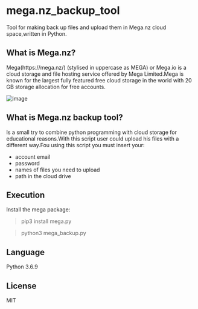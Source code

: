 # mega.nz_backup_tool
Tool for making back up files and upload them in Mega.nz cloud space,written in Python.


<h2>What is Mega.nz?</h2>
<p>Mega(https://mega.nz/) (stylised in uppercase as MEGA) or Mega.io is a cloud storage and file hosting service offered by Mega Limited.Mega is known for the largest fully featured free cloud storage in the world with 20 GB storage allocation for free accounts.</p>


![image](https://user-images.githubusercontent.com/16444615/125100139-6f082400-e0e1-11eb-8455-df22de837baa.png)


<h2>What is Mega.nz backup tool?</h2>
<p>Is a small try to combine python programming with cloud storage for educational reasons.With this script user could upload his files with a different way.Fou using this script you must insert your:
  <ul>
    <li>account email</li>
    <li>password</li>
    <li>names of files you need to upload</li>
    <li>path in the cloud drive</li>
    </p>
  </ul>
<h2>Execution</h2>
Install the mega package:

> pip3 install mega.py

> python3 mega_backup.py


<h2>Language</h2>
Python 3.6.9

<h2>License</h2>
MIT

